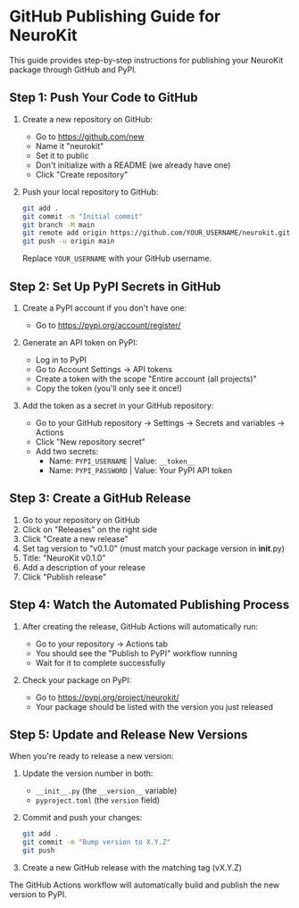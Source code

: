 # GitHub Publishing Guide for NeuroKit

This guide provides step-by-step instructions for publishing your NeuroKit package through GitHub and PyPI.

## Step 1: Push Your Code to GitHub

1. Create a new repository on GitHub:
   - Go to https://github.com/new
   - Name it "neurokit"
   - Set it to public
   - Don't initialize with a README (we already have one)
   - Click "Create repository"

2. Push your local repository to GitHub:
   ```bash
   git add .
   git commit -m "Initial commit"
   git branch -M main
   git remote add origin https://github.com/YOUR_USERNAME/neurokit.git
   git push -u origin main
   ```
   Replace `YOUR_USERNAME` with your GitHub username.

## Step 2: Set Up PyPI Secrets in GitHub

1. Create a PyPI account if you don't have one:
   - Go to https://pypi.org/account/register/

2. Generate an API token on PyPI:
   - Log in to PyPI
   - Go to Account Settings → API tokens
   - Create a token with the scope "Entire account (all projects)"
   - Copy the token (you'll only see it once!)

3. Add the token as a secret in your GitHub repository:
   - Go to your GitHub repository → Settings → Secrets and variables → Actions
   - Click "New repository secret"
   - Add two secrets:
     - Name: `PYPI_USERNAME` | Value: `__token__`
     - Name: `PYPI_PASSWORD` | Value: Your PyPI API token

## Step 3: Create a GitHub Release

1. Go to your repository on GitHub
2. Click on "Releases" on the right side
3. Click "Create a new release"
4. Set tag version to "v0.1.0" (must match your package version in __init__.py)
5. Title: "NeuroKit v0.1.0"
6. Add a description of your release
7. Click "Publish release"

## Step 4: Watch the Automated Publishing Process

1. After creating the release, GitHub Actions will automatically run:
   - Go to your repository → Actions tab
   - You should see the "Publish to PyPI" workflow running
   - Wait for it to complete successfully

2. Check your package on PyPI:
   - Go to https://pypi.org/project/neurokit/
   - Your package should be listed with the version you just released

## Step 5: Update and Release New Versions

When you're ready to release a new version:

1. Update the version number in both:
   - `__init__.py` (the `__version__` variable)
   - `pyproject.toml` (the `version` field)

2. Commit and push your changes:
   ```bash
   git add .
   git commit -m "Bump version to X.Y.Z"
   git push
   ```

3. Create a new GitHub release with the matching tag (vX.Y.Z)

The GitHub Actions workflow will automatically build and publish the new version to PyPI.

